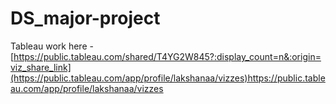 # DS_major-project
Tableau work here - [https://public.tableau.com/shared/T4YG2W845?:display_count=n&:origin=viz_share_link](https://public.tableau.com/app/profile/lakshanaa/vizzes)https://public.tableau.com/app/profile/lakshanaa/vizzes 
